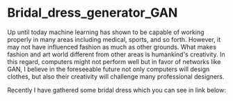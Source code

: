 # Bridal_dress_generator_GAN

Up until today machine learning has shown to be capable of working properly in many areas including medical, sports, and so forth. However, it may not have influenced fashion as much as other grounds. What makes fashion and art world different from other areas is humankind's creativity. In this regard, computers might not perform well but in favor of networks like GAN, I believe in the foreseeable future not only computers will design clothes, but also their creativity will challenge many professional designers.




Recently I have gathered some bridal dress which you can see in link below:


